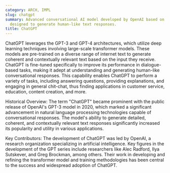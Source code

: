 ```yaml
---
category: ARCH, IMPL
slug: chatgpt
summary: Advanced conversational AI model developed by OpenAI based on the GPT architecture,
  designed to generate human-like text responses.
title: ChatGPT
---
```


ChatGPT leverages the GPT-3 and GPT-4 architectures, which utilize deep learning techniques involving large-scale transformer models. These models are pre-trained on a diverse range of internet text to generate coherent and contextually relevant text based on the input they receive. ChatGPT is fine-tuned specifically to improve its performance in dialogue-based tasks, making it adept at understanding and generating human-like conversational responses. This capability enables ChatGPT to perform a variety of tasks, including answering questions, providing explanations, and engaging in general chit-chat, thus finding applications in customer service, education, content creation, and more.

Historical Overview:
The term "ChatGPT" became prominent with the public release of OpenAI's GPT-3 model in 2020, which marked a significant advancement in natural language processing technologies capable of conversational responses. The model's ability to generate detailed, coherent, and contextually relevant text responses significantly increased its popularity and utility in various applications.

Key Contributors:
The development of ChatGPT was led by OpenAI, a research organization specializing in artificial intelligence. Key figures in the development of the GPT series include researchers like Alec Radford, Ilya Sutskever, and Greg Brockman, among others. Their work in developing and refining the transformer model and training methodologies has been central to the success and widespread adoption of ChatGPT.